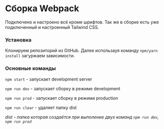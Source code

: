 # Сборка Webpack
Подключено и настроено всё кроме шрифтов. 
Так же в сборке есть уже подключенный и настроенный Tailwind CSS.

### Установка
Клонируем репозиторий из GitHub. Далее использауя команду
`npm/yarn install` загуржаем зависимости.

### Основные команды
`npm start` - запускает development server

`npm run dev` - запускает сборку в режиме development

`npm run prod` - запускает сборку в режими production

`npm run clear` - удаляет папку dist

_dist - папка которая создаётся при выполение 
двух команд `npm run dev`, `npm run prod`_ 
